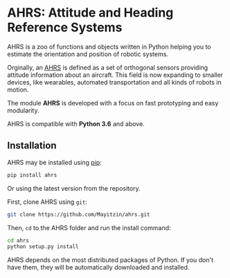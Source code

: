 # AHRS: Attitude and Heading Reference Systems

AHRS is a zoo of functions and objects written in Python helping you to estimate the orientation and position of robotic systems.

Orginally, an [AHRS](https://en.wikipedia.org/wiki/Attitude_and_heading_reference_system) is defined as a set of orthogonal sensors providing attitude information about an aircraft. This field is now expanding to smaller devices, like wearables, automated transportation and all kinds of robots in motion.

The module __AHRS__ is developed with a focus on fast prototyping and easy modularity.

AHRS is compatible with __Python 3.6__ and above.

## Installation

AHRS may be installed using [pip](https://pip.pypa.io):

```sh
pip install ahrs
```

Or using the latest version from the repository.

First, clone AHRS using `git`:

```sh
git clone https://github.com/Mayitzin/ahrs.git
```

Then, `cd` to the AHRS folder and run the install command:
```sh
cd ahrs
python setup.py install
```

AHRS depends on the most distributed packages of Python. If you don't have them, they will be automatically downloaded and installed.
